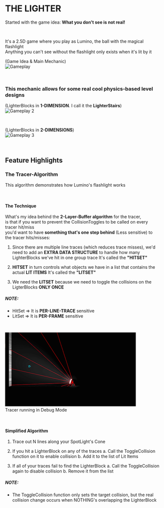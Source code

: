 # THE LIGHTER
Started with the game idea: <b>What you don't see is not real!</b>

</br>

It's a 2.5D game where you play as Lumino, the ball with the magical flashlight </br>
Anything you can't see without the flashlight only exists when it's lit by it

(Game Idea & Main Mechanic)</br>
![Gameplay](WarpTesting.gif)


</br>

### This mechanic allows for some <b>real cool physics-based level designs</b>

(LighterBlocks in <b>1-DIMENSION</b>. I call it the <b>LighterStairs</b>)</br>
![Gameplay 2](StairsTesting.gif)

</br>

(LighterBlocks in <b>2-DIMENSIONS</b>)</br>
![Gameplay 3](RiseToSurface.gif)


</br>


## Feature Highlights
### The Tracer-Algorithm
This algorithm demonstrates how Lumino's flashlight works

</br>

#### The Technique
What's my idea behind the <b>2-Layer-Buffer algorithm</b> for the tracer, </br>
is that if you want to prevent the CollisionToggles to be called on every tracer hit/miss </br>
you'd want to have <b>something that's one step behind</b> (Less sensitive) to the tracer hits/misses: </br>

1. Since there are multiple line traces (which reduces trace misses), we'd need to add an 
 	 <b>EXTRA DATA STRUCTURE</b> to handle how many LighterBlocks we've hit in one group trace
	 It's called the <b>"HITSET"</b>

2. <b>HITSET</b> in turn controls what objects we have in a list that contains the actual <b>LIT ITEMS</b>
	 It's called the <b>"LITSET"</b>

3. We need the <b>LITSET</b> because we need to toggle the collisions on the LigterBlocks <b>ONLY ONCE</b>
 
##### NOTE: 
* HitSet => It is <b>PER-LINE-TRACE</b> sensitive
* LitSet => It is <b>PER-FRAME</b> sensitive

</br>

![Tracer](TracerTesting.gif) </br>
Tracer running in Debug Mode

</br>

#### Simplified Algorithm
1. Trace out N lines along your SpotLight's Cone

2. If you hit a LighterBlock on any of the traces
		a. Call the ToggleCollision function on it to enable collision
		b. Add it to the list of Lit Items

3. If all of your traces fail to find the LighterBlock
		a. Call the ToggleCollision again to disable collision
		b. Remove it from the list


##### NOTE:
* The ToggleCollision function only sets the target collision, but the real collision change occurs when NOTHING's overlapping the LighterBlock
